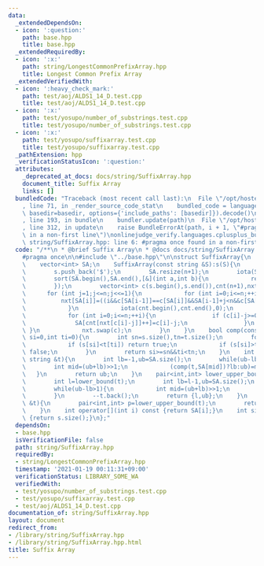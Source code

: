 ```yaml
---
data:
  _extendedDependsOn:
  - icon: ':question:'
    path: base.hpp
    title: base.hpp
  _extendedRequiredBy:
  - icon: ':x:'
    path: string/LongestCommonPrefixArray.hpp
    title: Longest Common Prefix Array
  _extendedVerifiedWith:
  - icon: ':heavy_check_mark:'
    path: test/aoj/ALDS1_14_D.test.cpp
    title: test/aoj/ALDS1_14_D.test.cpp
  - icon: ':x:'
    path: test/yosupo/number_of_substrings.test.cpp
    title: test/yosupo/number_of_substrings.test.cpp
  - icon: ':x:'
    path: test/yosupo/suffixarray.test.cpp
    title: test/yosupo/suffixarray.test.cpp
  _pathExtension: hpp
  _verificationStatusIcon: ':question:'
  attributes:
    _deprecated_at_docs: docs/string/SuffixArray.hpp
    document_title: Suffix Array
    links: []
  bundledCode: "Traceback (most recent call last):\n  File \"/opt/hostedtoolcache/Python/3.9.1/x64/lib/python3.9/site-packages/onlinejudge_verify/documentation/build.py\"\
    , line 71, in _render_source_code_stat\n    bundled_code = language.bundle(stat.path,\
    \ basedir=basedir, options={'include_paths': [basedir]}).decode()\n  File \"/opt/hostedtoolcache/Python/3.9.1/x64/lib/python3.9/site-packages/onlinejudge_verify/languages/cplusplus.py\"\
    , line 193, in bundle\n    bundler.update(path)\n  File \"/opt/hostedtoolcache/Python/3.9.1/x64/lib/python3.9/site-packages/onlinejudge_verify/languages/cplusplus_bundle.py\"\
    , line 312, in update\n    raise BundleErrorAt(path, i + 1, \"#pragma once found\
    \ in a non-first line\")\nonlinejudge_verify.languages.cplusplus_bundle.BundleErrorAt:\
    \ string/SuffixArray.hpp: line 6: #pragma once found in a non-first line\n"
  code: "/**\n * @brief Suffix Array\n * @docs docs/string/SuffixArray.hpp\n */\n\n\
    #pragma once\n\n#include \"../base.hpp\"\n\nstruct SuffixArray{\n    string s;\n\
    \    vector<int> SA;\n    SuffixArray(const string &S):s(S){\n        int n=s.size();\n\
    \        s.push_back('$');\n        SA.resize(n+1);\n        iota(SA.begin(),SA.end(),0);\n\
    \        sort(SA.begin(),SA.end(),[&](int a,int b){\n            return s[a]==s[b]?a>b:s[a]<s[b];\n\
    \        });\n        vector<int> c(s.begin(),s.end()),cnt(n+1),nxt(n+1);\n  \
    \      for (int j=1;j<=n;j<<=1){\n            for (int i=0;i<=n;++i){\n      \
    \          nxt[SA[i]]=((i&&c[SA[i-1]]==c[SA[i]]&&SA[i-1]+j<n&&c[SA[i-1]+j/2]==c[SA[i]+j/2])?nxt[SA[i-1]]:i);\n\
    \            }\n            iota(cnt.begin(),cnt.end(),0);\n            copy(SA.begin(),SA.end(),c.begin());\n\
    \            for (int i=0;i<=n;++i){\n                if (c[i]-j>=0){\n      \
    \              SA[cnt[nxt[c[i]-j]]++]=c[i]-j;\n                }\n           \
    \ }\n            nxt.swap(c);\n        }\n    }\n    bool comp(const string &t,int\
    \ si=0,int ti=0){\n        int sn=s.size(),tn=t.size();\n        for (;si<sn&&ti<tn;++si,++ti){\n\
    \            if (s[si]<t[ti]) return true;\n            if (s[si]>t[ti]) return\
    \ false;\n        }\n        return si>=sn&&ti<tn;\n    }\n    int lower_bound(const\
    \ string &t){\n        int lb=-1,ub=SA.size();\n        while(ub-lb>1){\n    \
    \        int mid=(ub+lb)>>1;\n            (comp(t,SA[mid])?lb:ub)=mid;\n     \
    \   }\n        return ub;\n    }\n    pair<int,int> lower_upper_bound(string &t){\n\
    \        int l=lower_bound(t);\n        int lb=l-1,ub=SA.size();\n        ++t.back();\n\
    \        while(ub-lb>1){\n            int mid=(ub+lb)>>1;\n            (comp(t,SA[mid])?lb:ub)=mid;\n\
    \        }\n        --t.back();\n        return {l,ub};\n    }\n    int count(string\
    \ &t){\n        pair<int,int> p=lower_upper_bound(t);\n        return p.second-p.first;\n\
    \    }\n    int operator[](int i) const {return SA[i];}\n    int size() const\
    \ {return s.size();}\n};"
  dependsOn:
  - base.hpp
  isVerificationFile: false
  path: string/SuffixArray.hpp
  requiredBy:
  - string/LongestCommonPrefixArray.hpp
  timestamp: '2021-01-19 00:11:31+09:00'
  verificationStatus: LIBRARY_SOME_WA
  verifiedWith:
  - test/yosupo/number_of_substrings.test.cpp
  - test/yosupo/suffixarray.test.cpp
  - test/aoj/ALDS1_14_D.test.cpp
documentation_of: string/SuffixArray.hpp
layout: document
redirect_from:
- /library/string/SuffixArray.hpp
- /library/string/SuffixArray.hpp.html
title: Suffix Array
---
```

